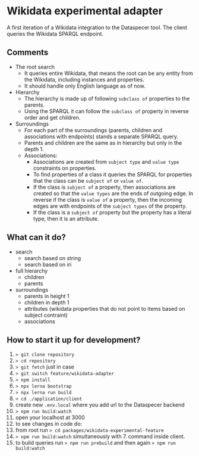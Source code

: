 # Wikidata experimental adapter

A first iteration of a Wikidata integration to the Dataspecer tool.
The client queries the Wikidata SPARQL endpoint.

## Comments

- The root search
  - It queries entire Wikidata, that means the root can be any entity from the Wikidata, including instances and properties.
  - It should handle only English language as of now.
- Hierarchy
  - The hierarchy is made up of following `subclass of` properties to the parents.
  - Using the SPARQL it can follow the `subclass of` property in reverse order and get children.
- Surroundings
  - For each part of the surroundings (parents, children and associations with endpoints) stands a separate SPARQL query.
  - Parents and children are the same as in hierarchy but only in the depth 1.
  - Associations:
    - Associations are created from `subject type` and `value type` constraints on properties.
    - To find properties of a class it queries the SPARQL for properties that the class can be `subject of` or `value of`. 
    - If the class is `subject of` a property, then associations are created so that the `value types` are the ends of outgoing edge. In reverse if the class is `value of` a property, then the incoming edges are with endpoints of the `subject types` of the property.
    - If the class is a `subject of`  property but the property has a literal type, then it is an attribute. 

## What can it do?

- search
  - search based on string
  - search based on iri
- full hierarchy
  - children
  - parents
- surroundings
  - parents in height 1
  - children in depth 1
  - attributes (wikidata properties that do not point to items based on subject contraint)
  - associations 
  
## How to start it up for development?

1. `> git clone repository`
2. `> cd repository`
3. `> git fetch` just in case
4. `> git switch feature/wikidata-adapter`
5. `> npm install`
6. `> npx lerna bootstrap`
7. `> npx lerna run build`
8. `> cd ./application/client`
9. create new `.env.local` where you add url to the Dataspecer backend
10. `> npm run build:watch`
11. open your localhost at 3000
12. to see changes in code do:
   1.  from root run `> cd packages/wikidata-experimental-feature`
   2.  `> npm run build:watch` simultaneously with 7. command inside client.
   3.  to build queries run `> npm run prebuild` and then again `> npm run build:watch`